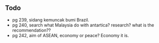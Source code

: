 ## Todo
- pg 239, sidang kemuncak bumi Brazil.
- pg 240, search what Malaysia do with antartica? research? what is the recommendation??
- pg 242, aim of ASEAN, economy or peace? Economy it is.